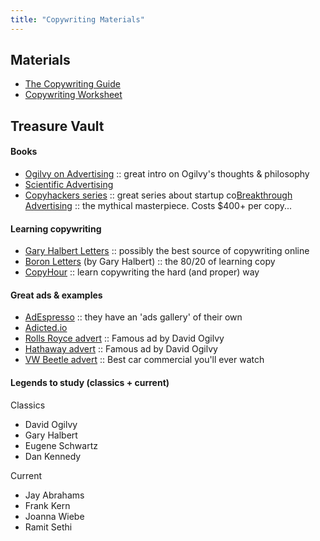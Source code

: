 ```yaml
---
title: "Copywriting Materials"
---
```


## Materials

-  <a target="_blank" href="https://s3.eu-west-2.amazonaws.com/growthcasts-course-materials/Copywriting+Guide.pdf">The Copywriting Guide</a>
-  <a target="_blank" href="https://s3.eu-west-2.amazonaws.com/growthcasts-course-materials/Growthcasts+BONUS+Materials+-+Copywriting+Worksheet.pdf">Copywriting Worksheet</a>



## Treasure Vault

#### Books

- <a target="_blank" href="https://www.amazon.com/Ogilvy-Advertising-David/dp/039472903X/ref=pd_bxgy_14_img_2?_encoding=UTF8&amp;psc=1&amp;refRID=KKP3YKY980SCDMYDJ7XM" id="yui_3_17_2_1_1536588817881_151">Ogilvy on Advertising</a>  ::  great intro on Ogilvy's thoughts & philosophy
- <a target="_blank" href="https://www.amazon.com/Scientific-Advertising-Claude-Hopkins/dp/1614279233">Scientific Advertising</a>
- <a target="_blank" href="https://copyhackers.com/product/copy-hackers-bundle-ebooks/">Copyhackers series</a>  ::  great series about startup co<a target="_blank" href="https://www.amazon.com/Breakthrough-Advertising-Eugene-M-Schwartz/dp/0887232981">Breakthrough Advertising</a>  ::  the mythical masterpiece. Costs $400+ per copy... 

 

#### Learning copywriting

- <a target="_blank" href="http://www.thegaryhalbertletter.com/newsletters/zhkl_get_it_going.htm">Gary Halbert Letters</a>  ::  possibly the best source of copywriting online
- <a target="_blank" href="http://www.thegaryhalbertletter.com/Boron/BoronLetterCh1.htm">Boron Letters</a> (by Gary Halbert)  ::  the 80/20 of learning copy
- <a target="_blank" href="http://copyhour.com">CopyHour</a>  ::  learn copywriting the hard (and proper) way

 

#### Great ads & examples

- <a target="_blank" href="https://adespresso.com/academy/ads-examples/">AdEspresso</a>  ::  they have an 'ads gallery' of their own
- <a target="_blank" href="http://adicted.io">Adicted.io</a>
- <a target="_blank" href="http://swiped.co/file/rolls-royce-ad-by-david-ogilvy/">Rolls Royce advert</a>  ::  Famous ad by David Ogilvy
- <a target="_blank" href="http://swiped.co/file/hathaway-eye-patch-ad-by-david-ogilvy/">Hathaway advert</a>  ::  Famous ad by David Ogilvy
- <a target="_blank" href="https://www.youtube.com/watch?v=ABcckOTVqao">VW Beetle advert</a>  ::  Best car commercial you'll ever watch

#### Legends to study (classics + current)

Classics
- David Ogilvy
- Gary Halbert
- Eugene Schwartz
- Dan Kennedy

Current
- Jay Abrahams
- Frank Kern
- Joanna Wiebe
- Ramit Sethi